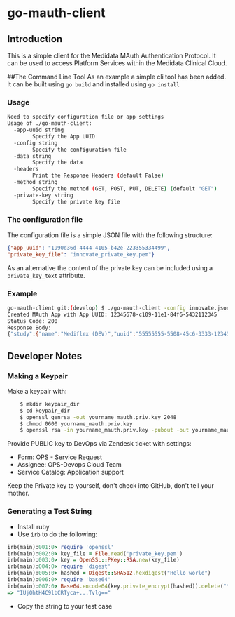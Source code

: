 # go-mauth-client

## Introduction
This is a simple client for the Medidata MAuth Authentication Protocol.  It can be used to access Platform Services within the Medidata Clinical Cloud.

##The Command Line Tool
As an example a simple cli tool has been added.  It can be built using `go build` and installed using `go install`

### Usage
```sh
Need to specify configuration file or app settings
Usage of ./go-mauth-client:
  -app-uuid string
    	Specify the App UUID
  -config string
    	Specify the configuration file
  -data string
    	Specify the data
  -headers
    	Print the Response Headers (default False)
  -method string
    	Specify the method (GET, POST, PUT, DELETE) (default "GET")
  -private-key string
    	Specify the private key file
```

### The configuration file
The configuration file is a simple JSON file with the following structure:
```JSON
{"app_uuid": "1990d36d-4444-4105-b42e-223355334499",
"private_key_file": "innovate_private_key.pem"}
```
As an alternative the content of the private key can be included using a `private_key_text` attribute.

### Example
```sh
go-mauth-client git:(develop) $ ./go-mauth-client -config innovate.json https://innovate.imedidata.com/api/v2/studies/55555555-5508-45c6-3333-1234512345.json
Created MAuth App with App UUID: 12345678-c109-11e1-84f6-5432112345
Status Code: 200
Response Body:
{"study":{"name":"Mediflex (DEV)","uuid":"55555555-5508-45c6-3333-1234512345","mcc_study_uuid":"","oid":"Mediflex (DEV)","live_date":"","title":"","summary":"","drug_device":"","compound_code":"","number":"","program":"","protocol":"Mediflex","indication":"","responsible_party":"","enrollment_target":"","investigator":"","full_description":"EHR Integration testing study. Ian Sparks, Geoff Low","therapeutic_area":"Unknown","phase":"III","close_date":"","is_production":"false","parent_uuid":"55555555-1111-2222-3333-4444444444","status":"active","client_division_uuid":"","study_environment_type":"Development"}}
```

## Developer Notes

### Making a Keypair

Make a keypair with:
```sh
    $ mkdir keypair_dir
    $ cd keypair_dir
    $ openssl genrsa -out yourname_mauth.priv.key 2048
    $ chmod 0600 yourname_mauth.priv.key
    $ openssl rsa -in yourname_mauth.priv.key -pubout -out yourname_mauth.pub.key
```
Provide PUBLIC key to DevOps via Zendesk ticket with settings:

   * Form: OPS - Service Request
   * Assignee: OPS-Devops Cloud Team
   * Service Catalog: Application support

Keep the Private key to yourself, don't check into GitHub, don't tell your mother.

### Generating a Test String

* Install ruby
* Use `irb` to do the following:
```ruby
irb(main):001:0> require 'openssl'
irb(main):002:0> key_file = File.read('private_key.pem')
irb(main):003:0> key = OpenSSL::PKey::RSA.new(key_file)
irb(main):004:0> require 'digest'
irb(main):005:0> hashed = Digest::SHA512.hexdigest("Hello world")
irb(main):006:0> require 'base64'
irb(main):007:0> Base64.encode64(key.private_encrypt(hashed)).delete("\n")
=> "IUjQhtH4C9lbCRTyca+...Tvlg=="
```
* Copy the string to your test case

